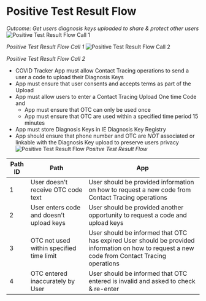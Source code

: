 # Positive Test Result Flow
*Outcome: Get users diagnosis keys uploaded to share & protect other users*
![Positive Test Result Flow Call 1](https://github.com/HSEIreland/covidtracker-documentation/blob/master/documentation/assets/positive_call1.png)


*Positive Test Result Flow Call 1*
![Positive Test Result Flow Call 2](https://github.com/HSEIreland/covidtracker-documentation/blob/master/documentation/assets/positive_call2.png)

*Positive Test Result Flow Call 2*

- COVID Tracker App must allow Contact Tracing operations to send a user a code to upload their Diagnosis Keys
- App must ensure that user consents and accepts terms as part of the Upload
- App must allow users to enter a Contact Tracing Upload One time Code and
    - App must ensure that OTC can only be used once
    - App must ensure that OTC are used within a specified time period 15 minutes 
- App must store Diagnosis Keys in IE Diagnosis Key Registry
- App should ensure that phone number and OTC are _NOT_ associated or linkable with the Diagnosis Key upload to preserve users privacy
![Positive Test Result Flow](https://app.lucidchart.com/publicSegments/view/73574154-e924-48d3-b672-cacb7853da69/image.png)
*Positve Test Result Flow*

| **Path ID** | **Path**                                 | **App**                                                                                                                                       |
|-------------|------------------------------------------|-----------------------------------------------------------------------------------------------------------------------------------------------|
| 1           | User doesn’t receive OTC code text       | User should be provided information on how to request a new code from Contact Tracing operations                                              |
| 2           | User enters code and doesn’t upload keys | User should be provided another opportunity to request a code and upload keys                                                                 |
| 3           | OTC not used within specified time limit | User should be informed that OTC has expired User should be provided information on how to request a new code from Contact Tracing operations |
| 4           | OTC entered inaccurately by User         | User should be informed that OTC entered is invalid and asked to check & re-enter                                                             |

